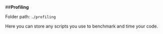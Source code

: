 ##**Profiling**

Folder path: `./profiling`

Here you can store any scripts you use to benchmark and time your code.